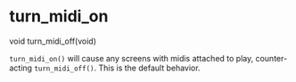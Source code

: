 # turn_midi_on

<Prototype>void turn_midi_off(void)</Prototype>

`turn_midi_on()` will cause any screens with midis attached to play, counter-acting `turn_midi_off()`. This is the default behavior.
